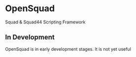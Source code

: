 # OpenSquad

Squad & Squad44 Scripting Framework

## In Development

OpenSquad is in early development stages. It is not yet useful
